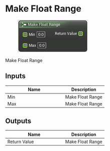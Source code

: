 # Make Float Range

<div align="left" data-full-width="false">

<figure><img src="make_float_range.png" alt=""><figcaption></figcaption></figure>

</div>

Make Float Range

## Inputs

<table>
<thead><tr><th width="170">Name</th><th>Description</th></tr></thead>
<tbody>
<tr><td>Min</td><td>Make Float Range</td></tr>
<tr><td>Max</td><td>Make Float Range</td></tr>
</tbody>
</table>

## Outputs

<table>
<thead><tr><th width="170">Name</th><th>Description</th></tr></thead>
<tbody>
<tr><td>Return Value</td><td>Make Float Range</td></tr>
</tbody>
</table>